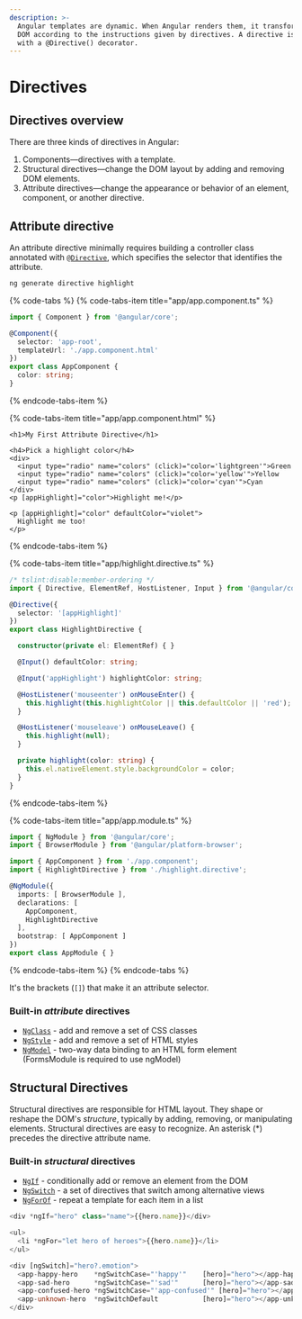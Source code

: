 ```yaml
---
description: >-
  Angular templates are dynamic. When Angular renders them, it transforms the
  DOM according to the instructions given by directives. A directive is a class
  with a @Directive() decorator.
---
```


# Directives

## Directives overview

There are three kinds of directives in Angular:

1. Components—directives with a template.
2. Structural directives—change the DOM layout by adding and removing DOM elements.
3. Attribute directives—change the appearance or behavior of an element, component, or another directive.

## Attribute directive

 An attribute directive minimally requires building a controller class annotated with `@`[`Directive`](https://angular.io/api/core/Directive), which specifies the selector that identifies the attribute.

```bash
ng generate directive highlight
```

{% code-tabs %}
{% code-tabs-item title="app/app.component.ts" %}
```typescript
import { Component } from '@angular/core';

@Component({
  selector: 'app-root',
  templateUrl: './app.component.html'
})
export class AppComponent {
  color: string;
}
```
{% endcode-tabs-item %}

{% code-tabs-item title="app/app.component.html" %}
```markup
<h1>My First Attribute Directive</h1>

<h4>Pick a highlight color</h4>
<div>
  <input type="radio" name="colors" (click)="color='lightgreen'">Green
  <input type="radio" name="colors" (click)="color='yellow'">Yellow
  <input type="radio" name="colors" (click)="color='cyan'">Cyan
</div>
<p [appHighlight]="color">Highlight me!</p>

<p [appHighlight]="color" defaultColor="violet">
  Highlight me too!
</p>
```
{% endcode-tabs-item %}

{% code-tabs-item title="app/highlight.directive.ts" %}
```typescript
/* tslint:disable:member-ordering */
import { Directive, ElementRef, HostListener, Input } from '@angular/core';

@Directive({
  selector: '[appHighlight]'
})
export class HighlightDirective {

  constructor(private el: ElementRef) { }

  @Input() defaultColor: string;

  @Input('appHighlight') highlightColor: string;

  @HostListener('mouseenter') onMouseEnter() {
    this.highlight(this.highlightColor || this.defaultColor || 'red');
  }

  @HostListener('mouseleave') onMouseLeave() {
    this.highlight(null);
  }

  private highlight(color: string) {
    this.el.nativeElement.style.backgroundColor = color;
  }
}
```
{% endcode-tabs-item %}

{% code-tabs-item title="app/app.module.ts" %}
```typescript
import { NgModule } from '@angular/core';
import { BrowserModule } from '@angular/platform-browser';

import { AppComponent } from './app.component';
import { HighlightDirective } from './highlight.directive';

@NgModule({
  imports: [ BrowserModule ],
  declarations: [
    AppComponent,
    HighlightDirective
  ],
  bootstrap: [ AppComponent ]
})
export class AppModule { }
```
{% endcode-tabs-item %}
{% endcode-tabs %}

 It's the brackets \(`[]`\) that make it an attribute selector. 

### Built-in _attribute_ directives 

* [`NgClass`](https://angular.io/guide/template-syntax#ngClass) - add and remove a set of CSS classes
* [`NgStyle`](https://angular.io/guide/template-syntax#ngStyle) - add and remove a set of HTML styles
* [`NgModel`](https://angular.io/guide/template-syntax#ngModel) - two-way data binding to an HTML form element \(FormsModule is required to use ngModel\)

##  Structural Directives

 Structural directives are responsible for HTML layout. They shape or reshape the DOM's _structure_, typically by adding, removing, or manipulating elements.  Structural directives are easy to recognize. An asterisk \(\*\) precedes the directive attribute name.



### Built-in _structural_ directives 

* [`NgIf`](https://angular.io/guide/template-syntax#ngIf) - conditionally add or remove an element from the DOM
* [`NgSwitch`](https://angular.io/guide/template-syntax#ngSwitch) - a set of directives that switch among alternative views
* [`NgForOf`](https://angular.io/guide/template-syntax#ngFor) - repeat a template for each item in a list

```typescript
<div *ngIf="hero" class="name">{{hero.name}}</div>

<ul>
  <li *ngFor="let hero of heroes">{{hero.name}}</li>
</ul>

<div [ngSwitch]="hero?.emotion">
  <app-happy-hero    *ngSwitchCase="'happy'"    [hero]="hero"></app-happy-hero>
  <app-sad-hero      *ngSwitchCase="'sad'"      [hero]="hero"></app-sad-hero>
  <app-confused-hero *ngSwitchCase="'app-confused'" [hero]="hero"></app-confused-hero>
  <app-unknown-hero  *ngSwitchDefault           [hero]="hero"></app-unknown-hero>
</div>
```

